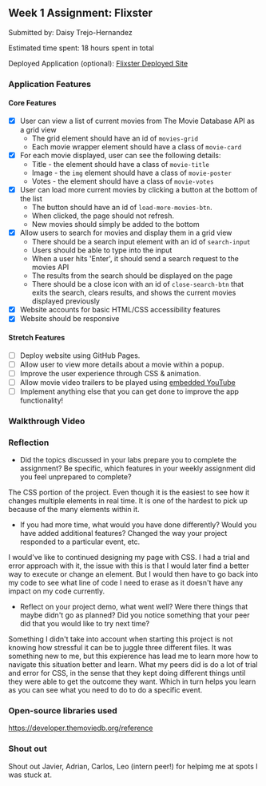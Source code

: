 ## Week 1 Assignment: Flixster

Submitted by: Daisy Trejo-Hernandez

Estimated time spent: 18 hours spent in total

Deployed Application (optional): [Flixster Deployed Site](ADD_LINK_HERE)

### Application Features

#### Core Features

- [x] User can view a list of current movies from The Movie Database API as a grid view
  - The grid element should have an id of `movies-grid`
  - Each movie wrapper element should have a class of `movie-card`
- [x] For each movie displayed, user can see the following details:
  - Title - the element should have a class of `movie-title`
  - Image - the `img` element should have a class of `movie-poster`
  - Votes - the element should have a class of `movie-votes`
- [x] User can load more current movies by clicking a button at the bottom of the list
  - The button should have an id of `load-more-movies-btn`.
  - When clicked, the page should not refresh.
  - New movies should simply be added to the bottom
- [x] Allow users to search for movies and display them in a grid view
  - There should be a search input element with an id of `search-input`
  - Users should be able to type into the input
  - When a user hits 'Enter', it should send a search request to the movies API
  - The results from the search should be displayed on the page
  - There should be a close icon with an id of `close-search-btn` that exits the search, clears results, and shows the current movies displayed previously
- [x] Website accounts for basic HTML/CSS accessibility features
- [x] Website should be responsive

#### Stretch Features

- [ ] Deploy website using GitHub Pages.
- [ ] Allow user to view more details about a movie within a popup.
- [ ] Improve the user experience through CSS & animation.
- [ ] Allow movie video trailers to be played using [embedded YouTube](https://support.google.com/youtube/answer/171780?hl=en)
- [ ] Implement anything else that you can get done to improve the app functionality!

### Walkthrough Video









### Reflection

- Did the topics discussed in your labs prepare you to complete the assignment? Be specific, which features in your weekly assignment did you feel unprepared to complete?

The CSS portion of the project. Even though it is the easiest to see how it changes multiple elements in real time. It is one of the hardest to pick up because of the many elements within it.

- If you had more time, what would you have done differently? Would you have added additional features? Changed the way your project responded to a particular event, etc.
  
I would've like to continued designing my page with CSS. I had a trial and error approach with it, the issue with this is that I would later find a better way to execute or change an element. But I would then have to go back into my code to see what line of code I need to erase as it doesn't have any impact on my code currently.

- Reflect on your project demo, what went well? Were there things that maybe didn't go as planned? Did you notice something that your peer did that you would like to try next time?

Something I didn't take into account when starting this project is not knowing how stressful it can be to juggle three different files. It was something new to me, but this expierence has lead me to learn more how to navigate this situation better and learn. What my peers did is do a lot of trial and error for CSS, in the sense that they kept doing different things until they were able to get the outcome they want. Which in turn helps you learn as you can see what you need to do to do a specific event.

### Open-source libraries used

https://developer.themoviedb.org/reference

### Shout out

Shout out Javier, Adrian, Carlos, Leo (intern peer!) for helpimg me at spots I was stuck at.